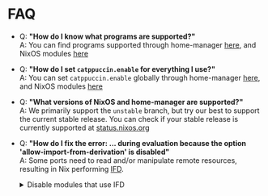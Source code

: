 # FAQ

- Q: **"How do I know what programs are supported?"**\
  A: You can find programs supported through home-manager [here](https://nix.catppuccin.com/search/rolling/?scope=home-manager+modules),
  and NixOS modules [here](https://nix.catppuccin.com/search/rolling/?scope=NixOS+modules)

- Q: **"How do I set `catppuccin.enable` for everything I use?"**\
  A: You can set `catppuccin.enable` globally through home-manager [here](https://nix.catppuccin.com/search/rolling/?option_scope=1&option=catppuccin.enable),
  and NixOS modules [here](https://nix.catppuccin.com/search/rolling/?option_scope=0&option=catppuccin.enable)

- Q: **"What versions of NixOS and home-manager are supported?"**\
  A: We primarily support the `unstable` branch, but try our best to support the current stable release.
  You can check if your stable release is currently supported at [status.nixos.org](https://status.nixos.org/)

- Q: **"How do I fix the error: ... during evaluation because the option 'allow-import-from-derivation' is disabled"**\
  A: Some ports need to read and/or manipulate remote resources, resulting in Nix performing [IFD](https://nix.dev/manual/nix/latest/language/import-from-derivation).

  <details>
  <summary>Disable modules that use IFD</summary>
  
  ```nix
  {
    catppuccin = {
      cava.enable = false;
      gh-dash.enable = false;
      imv.enable = false;
      kitty.enable = false; # IFD is introduced by home-manager
      swaylock.enable = false;
      mako.enable = false;
    };
  }
  ```
  </details>
